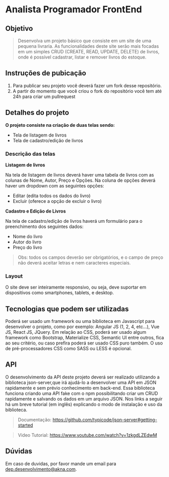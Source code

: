 
# Analista Programador FrontEnd

## Objetivo

> Desenvolva um projeto básico que consiste em um site de uma pequena livraria. As funcionalidades deste site serão mais focadas em um simples CRUD (CREATE, READ, UPDATE, DELETE) de livros, onde é possível cadastrar, listar e remover livros do estoque.

## Instruções de pubicação

1. Para publicar seu projeto você deverá fazer um fork desse repositório.
2. A partir do momento que você criou o fork do repositório você tem até 24h para criar um pullrequest

## Detalhes do projeto

**O projeto consiste na criação de duas telas sendo:**

- Tela de listagem de livros
- Tela de cadastro/edição de livros

### Descrição das telas
__Listagem de livros__

Na tela de listagem de livros deverá haver uma tabela de livros com as colunas de Nome, Autor, Preço e Opções. Na coluna de opções deverá haver um dropdown com as seguintes opções:

- Editar (edita todos os dados do livro)
- Excluir (oferece a opção de excluir o livro)

__Cadastro e Edição de Livros__

Na tela de cadastro/edição de livros haverá um formulário para o preenchimento dos seguintes dados:
- Nome do livro
- Autor do livro
- Preço do livro

> Obs: todos os campos deverão ser obrigatórios, e o campo de preço não deverá aceitar letras e nem caracteres especiais.

### Layout
O site deve ser inteiramente responsivo, ou seja, deve suportar em dispositivos como smartphones, tablets, e desktop.

## Tecnologias que podem ser utilizadas

Poderá ser usado um framework ou uma biblioteca em Javascript para desenvolver o projeto, como por exemplo: Angular JS (1, 2, 4, etc...), Vue JS, React JS, JQuery.
Em relação ao CSS, poderá ser usado algum framework como Bootstrap, Materialize CSS, Semantic UI entre outros, fica ao seu critério, ou caso prefira poderá ser usado CSS puro também.
O uso de pré-processadores CSS como SASS ou LESS é opcional.

## API

O desenvolvimento da API deste projeto deverá ser realizado utilizando a biblioteca json-server,que irá ajudá-lo a desenvolver uma API em JSON rapidamente e sem prévio conhecimento em back-end. Essa biblioteca funciona criando uma API fake com o npm possibilitando criar um CRUD rapidamente e salvando os dados em um arquivo JSON.
Nos links a seguir há um breve tutorial (em inglês) explicando o modo de instalação e uso da biblioteca.

> Documentação: https://github.com/typicode/json-server#getting-started

> Video Tutorial: https://www.youtube.com/watch?v=1zkgdLZEdwM

## Dúvidas

Em caso de duvidas, por favor mande um email para dep.desenvolvimento@akna.com. 



